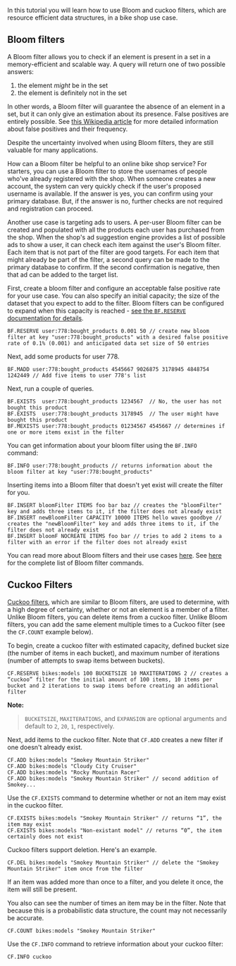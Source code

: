 In this tutorial you will learn how to use Bloom and cuckoo filters, which are resource efficient data structures, in a bike shop use case.

## Bloom filters

A Bloom filter allows you to check if an element is present in a set in a memory-efficient and scalable way. A query will return one of two possible answers:

1. the element *might* be in the set
2. the element is definitely not in the set

In other words, a Bloom filter will guarantee the absence of an element in a set, but it can only give an estimation about its presence. False positives are entirely possible. See [this Wikipedia article](https://en.wikipedia.org/wiki/Bloom_filter) for more detailed information about false positives and their frequency.

Despite the uncertainty involved when using Bloom filters, they are still valuable for many applications.

How can a Bloom filter be helpful to an online bike shop service? For starters, you can use a Bloom filter to store the usernames of people who've already registered with the shop. When someone creates a new account, the system can very quickly check if the user's proposed username is available. If the answer is yes, you can confirm using your primary database. But, if the answer is no, further checks are not required and registration can proceed.

Another use case is targeting ads to users. A per-user Bloom filter can be created and populated with all the products each user has purchased from the shop. When the shop's ad suggestion engine provides a list of possible ads to show a user, it can check each item against the user's Bloom filter. Each item that is not part of the filter are good targets. For each item that might already be part of the filter, a second query can be made to the primary database to confirm. If the second confirmation is negative, then that ad can be added to the target list.

First, create a bloom filter and configure an acceptable false positive rate for your use case.
You can also specify an initial capacity; the size of the dataset that you expect to add to the filter. Bloom filters can be configured to expand when this capacity is reached - [see the `BF.RESERVE` documentation for details](https://redis.io/commands/bf.reserve/).

```redis Create a Bloom filter
BF.RESERVE user:778:bought_products 0.001 50 // create new bloom filter at key "user:778:bought_products" with a desired false positive rate of 0.1% (0.001) and anticipated data set size of 50 entries
```

Next, add some products for user 778.

```redis Add all bought product IDs to a Bloom filter
BF.MADD user:778:bought_products 4545667 9026875 3178945 4848754 1242449 // Add five items to user 778's list
```

Next, run a couple of queries.

```redis Has a user bought this product?
BF.EXISTS  user:778:bought_products 1234567  // No, the user has not bought this product
BF.EXISTS  user:778:bought_products 3178945  // The user might have bought this product
BF.MEXISTS user:778:bought_products 01234567 4545667 // determines if one or more items exist in the filter
```

You can get information about your bloom filter using the `BF.INFO` command:

```redis Information about the filter
BF.INFO user:778:bought_products // returns information about the bloom filter at key "user:778:bought_products"
```

Inserting items into a Bloom filter that doesn't yet exist will create the filter for you.

```redis Create and add items simultaneously
BF.INSERT bloomFilter ITEMS foo bar baz // creates the "bloomFilter" key and adds three items to it, if the filter does not already exist
BF.INSERT newBloomFilter CAPACITY 10000 ITEMS hello waves goodbye // creates the "newBloomFilter" key and adds three items to it, if the filter does not already exist
BF.INSERT bloomF NOCREATE ITEMS foo bar // tries to add 2 items to a filter with an error if the filter does not already exist
```

You can read more about Bloom filters and their use cases [here](https://redis.io/docs/data-types/probabilistic/bloom-filter/). See [here](https://redis.io/commands/?group=bf) for the complete list of Bloom filter commands.

## Cuckoo Filters

[Cuckoo filters](https://en.wikipedia.org/wiki/Cuckoo_filter), which are similar to Bloom filters, are used to determine, with a high degree of certainty, whether or not an element is a member of a filter. Unlike Bloom filters, you can delete items from a cuckoo filter. Unlike Bloom filters, you can add the same element multiple times to a Cuckoo filter (see the `CF.COUNT` example below).

To begin, create a cuckoo filter with estimated capacity, defined bucket size (the number of items in each bucket), and maximum number of iterations (number of attempts to swap items between buckets).

```redis Create a cuckoo filter
CF.RESERVE bikes:models 100 BUCKETSIZE 10 MAXITERATIONS 2 // creates a “cuckoo” filter for the initial amount of 100 items, 10 items per bucket and 2 iterations to swap items before creating an additional filter
```

**Note:**
> `BUCKETSIZE`, `MAXITERATIONS`, and `EXPANSION` are optional arguments and default to `2`, `20`, `1`, respectively.

Next, add items to the cuckoo filter.
Note that `CF.ADD` creates a new filter if one doesn't already exist.

```redis Add Items
CF.ADD bikes:models "Smokey Mountain Striker"
CF.ADD bikes:models "Cloudy City Cruiser"
CF.ADD bikes:models "Rocky Mountain Racer"
CF.ADD bikes:models "Smokey Mountain Striker" // second addition of Smokey...
```

Use the `CF.EXISTS` command to determine whether or not an item may exist in the cuckoo filter.

```redis Check if item may exist
CF.EXISTS bikes:models "Smokey Mountain Striker" // returns “1”, the item may exist
CF.EXISTS bikes:models "Non-existant model" // returns “0”, the item certainly does not exist
```

Cuckoo filters support deletion. Here's an example.

```redis Delete an item
CF.DEL bikes:models "Smokey Mountain Striker" // delete the "Smokey Mountain Striker" item once from the filter
```

If an item was added more than once to a filter, and you delete it once, the item will still be present.

You also can see the number of times an item may be in the filter.
Note that because this is a probabilistic data structure, the count may not necessarily be accurate.

```redis Count Items
CF.COUNT bikes:models "Smokey Mountain Striker"
```

Use the `CF.INFO` command to retrieve information about your cuckoo filter:

```redis Information about the filter
CF.INFO cuckoo
```
